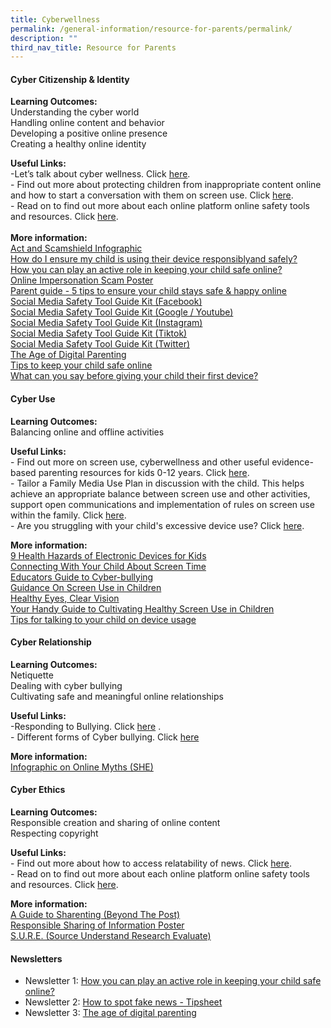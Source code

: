 ```yaml
---
title: Cyberwellness
permalink: /general-information/resource-for-parents/permalink/
description: ""
third_nav_title: Resource for Parents
---
```

#### **Cyber Citizenship &amp; Identity**<br>
**Learning Outcomes:**<br>
Understanding the cyber world <br>
Handling online content and behavior <br>
Developing a positive online presence <br>
Creating a healthy online identity<br>

**Useful Links:**<br> -Let’s talk about cyber wellness. Click [here](https://www.healthhub.sg/programmes/186/mindsg/caring-for-ourselves/learning-about-cyber-wellness-Teens#home). 
<br> - Find out more about protecting children from inappropriate content online and how to
start a conversation with them on screen use. Click [here](https://www.imda.gov.sg/digitalforlife/Digitalwellness).<br> - Read on to find out more about each online platform online safety tools and resources. Click [here](https://www.betterinternet.sg/Resources/Resources-Listing/Tools-and-resources-for-managing-your-own-safety-online). <br>
<br>**More information:**<br>
[Act and Scamshield Infographic](/files/Resource%20for%20Parents/Cyberwellness/Cyber%20Citizenship%20&amp;%20Identity/act%20and%20scamshield%20infographic%20for%20moe%20(special%20broadcast)%20(1).pdf)<br>[How do I ensure my child is using their device responsiblyand safely?](/files/Resource%20for%20Parents/Cyberwellness/Cyber%20Citizenship%20&amp;%20Identity/how%20do%20i%20ensure%20my%20child%20uses%20their%20devices%20responsibly%20(for%20pri).pdf)<br>[How you can play an active role in keeping your child safe online?](/files/Resource%20for%20Parents/Cyberwellness/Cyber%20Citizenship%20&amp;%20Identity/how%20you%20can%20play%20an%20active%20role%20in%20keeping%20your%20child%20safe%20online.pdf)<br>[Online Impersonation Scam Poster](/files/Resource%20for%20Parents/Cyberwellness/Cyber%20Citizenship%20&amp;%20Identity/online%20impersonation%20scam%20poster.pdf)<br>[Parent guide - 5 tips to ensure your child stays safe &amp; happy online](/files/Resource%20for%20Parents/Cyberwellness/Cyber%20Citizenship%20&amp;%20Identity/parent%20guide%20-%205%20tips%20to%20ensure%20your%20child%20stays%20safe%20&amp;%20happy%20online_for%20schools.pdf)<br>[Social Media Safety Tool Guide Kit (Facebook)](/files/Resource%20for%20Parents/Cyberwellness/Cyber%20Citizenship%20&amp;%20Identity/social%20media%20safety%20tool%20guide%20kit_facebook.pdf)<br>[Social Media Safety Tool Guide Kit  (Google / Youtube)](/files/Resource%20for%20Parents/Cyberwellness/Cyber%20Citizenship%20&amp;%20Identity/social%20media%20safety%20tool%20guide%20kit_google_youtube.pdf)<br>[Social Media Safety Tool Guide Kit (Instagram)](/files/Resource%20for%20Parents/Cyberwellness/Cyber%20Citizenship%20&amp;%20Identity/social%20media%20safety%20tool%20guide%20kit_instagram.pdf)<br>[Social Media Safety Tool Guide Kit (Tiktok)](/files/Resource%20for%20Parents/Cyberwellness/Cyber%20Citizenship%20&amp;%20Identity/social%20media%20safety%20tool%20guide%20kit_tiktok.pdf)<br>[Social Media Safety Tool Guide Kit (Twitter)](/files/Resource%20for%20Parents/Cyberwellness/Cyber%20Citizenship%20&amp;%20Identity/social%20media%20safety%20tool%20guide%20kit_twitter.pdf)<br>[The Age of Digital Parenting](/files/Resource%20for%20Parents/Cyberwellness/Cyber%20Citizenship%20&amp;%20Identity/the%20age%20of%20digital%20parenting_for%20schools.pdf)<br>[Tips to keep your child safe online](/files/Resource%20for%20Parents/Cyberwellness/Cyber%20Citizenship%20&amp;%20Identity/tips%20to%20keep%20your%20child%20safe%20online.pdf) <br>[What can you say before giving your child their first device?](/files/Resource%20for%20Parents/Cyberwellness/Cyber%20Citizenship%20&amp;%20Identity/what%20can%20you%20say%20before%20giving%20your%20child%20their%20first%20device%20(for%20pri).pdf)
#### **Cyber Use**<br>
**Learning Outcomes:**<br>
Balancing online and offline activities<br>

**Useful Links:**<br>- Find out more on screen use, cyberwellness and other useful evidence-based parenting resources for kids 0-12 years. Click [here](https://www.familiesforlife.sg/Parenting).<br>- Tailor a Family Media Use Plan in discussion with the child. This helps achieve an appropriate balance between screen use and other activities, support open communications and implementation of rules on screen use within the family. Click [here](http://www.healthychildren.org/MediaUsePlan). <br> - Are you struggling with your child's excessive device use? Click [here](https://www.schoolbag.edu.sg/story/are-you-struggling-with-your-child-s-excessive-device-use). <br>

**More information:**<br>[9 Health Hazards of Electronic Devices for Kids](/files/Resource%20for%20Parents/Cyberwellness/Cyber%20Use/9%20health%20hazards%20of%20electronic%20devices%20for%20kids.pdf)<br>[Connecting With Your Child About Screen Time](/files/Resource%20for%20Parents/Cyberwellness/Cyber%20Use/connecting%20with%20you%20child%20about%20screen%20time%20(for%20sec%20and%20pri).pdf)<br>[Educators Guide to Cyber-bullying](/files/Resource%20for%20Parents/Cyberwellness/Cyber%20Use/educators%20guide%20to%20cyber-bullying.pdf)<br>[Guidance On Screen Use in Children](/files/Resource%20for%20Parents/Cyberwellness/Cyber%20Use/guidance-on-screen-use-in-children.pdf)<br>[Healthy Eyes, Clear Vision](/files/Resource%20for%20Parents/Cyberwellness/Cyber%20Use/healthy%20eyes,%20clear%20vision.pdf)<br>[Your Handy Guide to Cultivating Healthy Screen Use in Children](/files/Resource%20for%20Parents/Cyberwellness/Cyber%20Use/screen_use_infographic%20for%207to12.pdf)<br>[Tips for talking to your child on device usage](/files/Resource%20for%20Parents/Cyberwellness/Cyber%20Use/tips%20for%20talking%20to%20your%20child%20about%20device%20usage%20(for%20sec%20and%20pri).pdf)


#### **Cyber Relationship**<br>
**Learning Outcomes:**<br>
Netiquette<br>
Dealing with cyber bullying<br>
Cultivating safe and meaningful online relationships<br>

**Useful Links:**<br> -Responding to Bullying. Click [here](https://bullyfree.sg/parents/) . <br> - Different forms of Cyber bullying. Click [here](https://bullyfree.sg/cyber-bullying/ )<br>

**More information:**<br>[Infographic on Online Myths (SHE)](/files/Resource%20for%20Parents/Cyberwellness/Cyber%20Relationship/20230410%20she%20infographics%20on%20online%20myths.pdf)

#### **Cyber Ethics**<br>
**Learning Outcomes:**<br>
Responsible creation and sharing of online content<br>
Respecting copyright<br>

**Useful Links:**<br>- Find out more about how to access relatability of news. Click [here](https://sure.nlb.gov.sg/). <br>- Read on to find out more about each online platform online safety tools and resources. Click [here](https://www.betterinternet.sg/Resources/Resources-Listing/Tools-and-resources-for-managing-your-own-safety-online). <br>

**More information:**<br>[A Guide to Sharenting (Beyond The Post)](/files/Resource%20for%20Parents/Cyberwellness/Cyber%20Ethics/beyond%20the%20post%20a%20guide%20to%20sharenting%20-%20final.pdf)<br>[Responsible Sharing of Information Poster](/files/Resource%20for%20Parents/Cyberwellness/Cyber%20Ethics/responsible%20sharing%20poster.pdf)<br>[S.U.R.E. (Source Understand Research Evaluate)](/files/Resource%20for%20Parents/Cyberwellness/Cyber%20Ethics/source%20understand%20research%20evaluate.pdf)
#### **Newsletters**
* Newsletter 1: [How you can play an active role in keeping your child safe online?](/files/Resource%20for%20Parents/Cyberwellness/Newsletters/1%20how%20you%20can%20play%20an%20active%20role%20in%20keeping%20your%20child%20safe%20online.pdf)
* Newsletter 2: [How to spot fake news - Tipsheet](/files/Resource%20for%20Parents/Cyberwellness/Newsletters/2%20-%20how-to-spot-fake-news_tipsheet.pdf)
* Newsletter 3: [The age of digital parenting](/files/Resource%20for%20Parents/Cyberwellness/Newsletters/3%20-%20the%20age%20of%20digital%20parenting%20for%20schools.pdf)